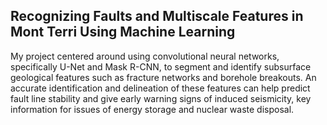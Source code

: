 ## Recognizing Faults and Multiscale Features in Mont Terri Using Machine Learning

My project centered around using convolutional neural networks, specifically U-Net and Mask R-CNN, to segment and identify subsurface geological features such as fracture networks and borehole breakouts. An accurate identification and delineation of these features can help predict fault line stability and give early warning signs of induced seismicity, key information for issues of energy storage and nuclear waste disposal.
